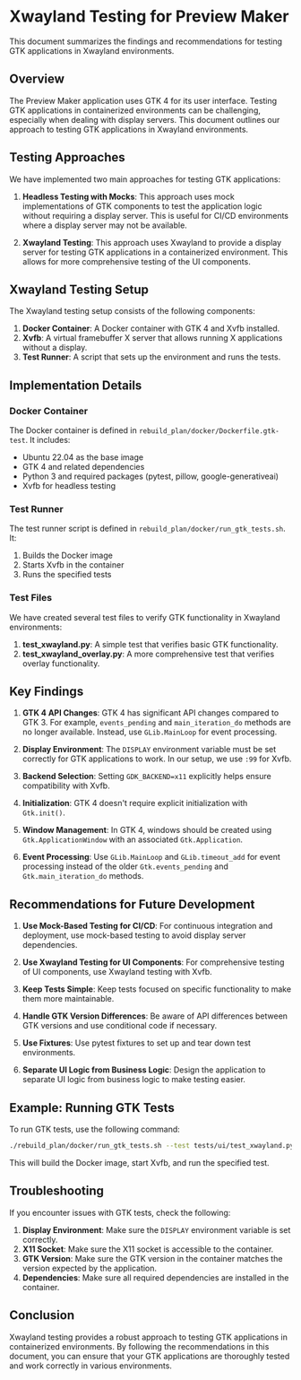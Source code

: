 # Xwayland Testing for Preview Maker

This document summarizes the findings and recommendations for testing GTK applications in Xwayland environments.

## Overview

The Preview Maker application uses GTK 4 for its user interface. Testing GTK applications in containerized environments can be challenging, especially when dealing with display servers. This document outlines our approach to testing GTK applications in Xwayland environments.

## Testing Approaches

We have implemented two main approaches for testing GTK applications:

1. **Headless Testing with Mocks**: This approach uses mock implementations of GTK components to test the application logic without requiring a display server. This is useful for CI/CD environments where a display server may not be available.

2. **Xwayland Testing**: This approach uses Xwayland to provide a display server for testing GTK applications in a containerized environment. This allows for more comprehensive testing of the UI components.

## Xwayland Testing Setup

The Xwayland testing setup consists of the following components:

1. **Docker Container**: A Docker container with GTK 4 and Xvfb installed.
2. **Xvfb**: A virtual framebuffer X server that allows running X applications without a display.
3. **Test Runner**: A script that sets up the environment and runs the tests.

## Implementation Details

### Docker Container

The Docker container is defined in `rebuild_plan/docker/Dockerfile.gtk-test`. It includes:

- Ubuntu 22.04 as the base image
- GTK 4 and related dependencies
- Python 3 and required packages (pytest, pillow, google-generativeai)
- Xvfb for headless testing

### Test Runner

The test runner script is defined in `rebuild_plan/docker/run_gtk_tests.sh`. It:

1. Builds the Docker image
2. Starts Xvfb in the container
3. Runs the specified tests

### Test Files

We have created several test files to verify GTK functionality in Xwayland environments:

1. **test_xwayland.py**: A simple test that verifies basic GTK functionality.
2. **test_xwayland_overlay.py**: A more comprehensive test that verifies overlay functionality.

## Key Findings

1. **GTK 4 API Changes**: GTK 4 has significant API changes compared to GTK 3. For example, `events_pending` and `main_iteration_do` methods are no longer available. Instead, use `GLib.MainLoop` for event processing.

2. **Display Environment**: The `DISPLAY` environment variable must be set correctly for GTK applications to work. In our setup, we use `:99` for Xvfb.

3. **Backend Selection**: Setting `GDK_BACKEND=x11` explicitly helps ensure compatibility with Xvfb.

4. **Initialization**: GTK 4 doesn't require explicit initialization with `Gtk.init()`.

5. **Window Management**: In GTK 4, windows should be created using `Gtk.ApplicationWindow` with an associated `Gtk.Application`.

6. **Event Processing**: Use `GLib.MainLoop` and `GLib.timeout_add` for event processing instead of the older `Gtk.events_pending` and `Gtk.main_iteration_do` methods.

## Recommendations for Future Development

1. **Use Mock-Based Testing for CI/CD**: For continuous integration and deployment, use mock-based testing to avoid display server dependencies.

2. **Use Xwayland Testing for UI Components**: For comprehensive testing of UI components, use Xwayland testing with Xvfb.

3. **Keep Tests Simple**: Keep tests focused on specific functionality to make them more maintainable.

4. **Handle GTK Version Differences**: Be aware of API differences between GTK versions and use conditional code if necessary.

5. **Use Fixtures**: Use pytest fixtures to set up and tear down test environments.

6. **Separate UI Logic from Business Logic**: Design the application to separate UI logic from business logic to make testing easier.

## Example: Running GTK Tests

To run GTK tests, use the following command:

```bash
./rebuild_plan/docker/run_gtk_tests.sh --test tests/ui/test_xwayland.py
```

This will build the Docker image, start Xvfb, and run the specified test.

## Troubleshooting

If you encounter issues with GTK tests, check the following:

1. **Display Environment**: Make sure the `DISPLAY` environment variable is set correctly.
2. **X11 Socket**: Make sure the X11 socket is accessible to the container.
3. **GTK Version**: Make sure the GTK version in the container matches the version expected by the application.
4. **Dependencies**: Make sure all required dependencies are installed in the container.

## Conclusion

Xwayland testing provides a robust approach to testing GTK applications in containerized environments. By following the recommendations in this document, you can ensure that your GTK applications are thoroughly tested and work correctly in various environments.